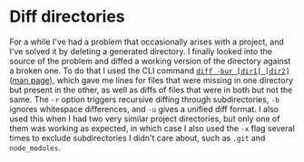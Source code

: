 # Diff directories

For a while I've had a problem that occasionally arises with a project, and I've solved it by deleting a generated directory.
I finally looked into the source of the problem and diffed a working version of the directory against a broken one.
To do that I used the CLI command [`diff -bur [dir1] [dir2]`](https://stackoverflow.com/a/2019897) ([man page](Unix/diff-directories-with-diff-r-.md)), which gave me lines for files that were missing in one directory but present in the other, as well as diffs of files that were in both but not the same.
The `-r` option triggers recursive diffing through subdirectories, `-b` ignores whitespace differences, and `-u` gives a unified diff format.
I also used this when I had two very similar project directories, but only one of them was working as expected, in which case I also used the `-x` flag several times to exclude subdirectories I didn't care about, such as `.git` and `node_modules`.

